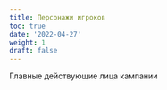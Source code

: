 ```yaml
---
title: Персонажи игроков
toc: true
date: '2022-04-27'
weight: 1
draft: false
---
```


Главные действующие лица кампании
